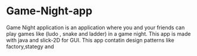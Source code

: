 # Game-Night-app
Game Night application is an application where you and your friends can play games like (ludo , snake and ladder) in a game night. This app is made with java and slick-2D for GUI. 
This app contatin design patterns like factory,stategy and 
